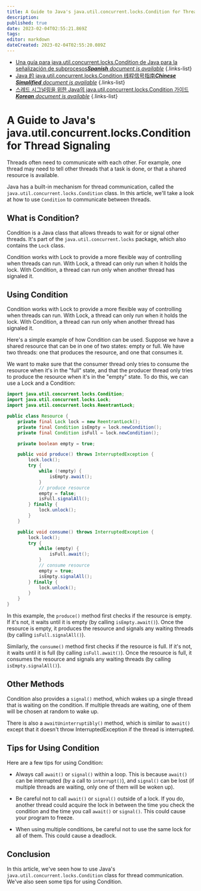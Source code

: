 ```yaml
---
title: A Guide to Java's java.util.concurrent.locks.Condition for Thread Signaling
description: 
published: true
date: 2023-02-04T02:55:21.869Z
tags: 
editor: markdown
dateCreated: 2023-02-04T02:55:20.089Z
---
```


- [Una guía para java.util.concurrent.locks.Condition de Java para la señalización de subprocesos***Spanish** document is available*](/es/Knowledge-base/Java/a-guide-to-java-s-java-util-concurrent-locks-condition-for-thread-signaling)
{.links-list}
- [Java 的 java.util.concurrent.locks.Condition 线程信号指南***Chinese Simplified** document is available*](/zh/Knowledge-base/Java/a-guide-to-java-s-java-util-concurrent-locks-condition-for-thread-signaling)
{.links-list}
- [스레드 시그널링을 위한 Java의 java.util.concurrent.locks.Condition 가이드***Korean** document is available*](/ko/Knowledge-base/Java/a-guide-to-java-s-java-util-concurrent-locks-condition-for-thread-signaling)
{.links-list}



# A Guide to Java's java.util.concurrent.locks.Condition for Thread Signaling

Threads often need to communicate with each other. For example, one thread may need to tell other threads that a task is done, or that a shared resource is available.

Java has a built-in mechanism for thread communication, called the `java.util.concurrent.locks.Condition` class. In this article, we'll take a look at how to use `Condition` to communicate between threads.

## What is Condition?

Condition is a Java class that allows threads to wait for or signal other threads. It's part of the `java.util.concurrent.locks` package, which also contains the `Lock` class.

Condition works with Lock to provide a more flexible way of controlling when threads can run. With Lock, a thread can only run when it holds the lock. With Condition, a thread can run only when another thread has signaled it.

## Using Condition

Condition works with Lock to provide a more flexible way of controlling when threads can run. With Lock, a thread can only run when it holds the lock. With Condition, a thread can run only when another thread has signaled it.

Here's a simple example of how Condition can be used. Suppose we have a shared resource that can be in one of two states: empty or full. We have two threads: one that produces the resource, and one that consumes it.

We want to make sure that the consumer thread only tries to consume the resource when it's in the "full" state, and that the producer thread only tries to produce the resource when it's in the "empty" state. To do this, we can use a Lock and a Condition:


```java
import java.util.concurrent.locks.Condition;
import java.util.concurrent.locks.Lock;
import java.util.concurrent.locks.ReentrantLock;

public class Resource {
    private final Lock lock = new ReentrantLock();
    private final Condition isEmpty = lock.newCondition();
    private final Condition isFull = lock.newCondition();

    private boolean empty = true;

    public void produce() throws InterruptedException {
        lock.lock();
        try {
            while (!empty) {
                isEmpty.await();
            }
            // produce resource
            empty = false;
            isFull.signalAll();
        } finally {
            lock.unlock();
        }
    }

    public void consume() throws InterruptedException {
        lock.lock();
        try {
            while (empty) {
                isFull.await();
            }
            // consume resource
            empty = true;
            isEmpty.signalAll();
        } finally {
            lock.unlock();
        }
    }
}
```

In this example, the `produce()` method first checks if the resource is empty. If it's not, it waits until it is empty (by calling `isEmpty.await()`). Once the resource is empty, it produces the resource and signals any waiting threads (by calling `isFull.signalAll()`).

Similarly, the `consume()` method first checks if the resource is full. If it's not, it waits until it is full (by calling `isFull.await()`). Once the resource is full, it consumes the resource and signals any waiting threads (by calling `isEmpty.signalAll()`).

## Other Methods

Condition also provides a `signal()` method, which wakes up a single thread that is waiting on the condition. If multiple threads are waiting, one of them will be chosen at random to wake up.

There is also a `awaitUninterruptibly()` method, which is similar to `await()` except that it doesn't throw InterruptedException if the thread is interrupted.

## Tips for Using Condition

Here are a few tips for using Condition:

- Always call `await()` or `signal()` within a loop. This is because `await()` can be interrupted (by a call to `interrupt()`), and `signal()` can be lost (if multiple threads are waiting, only one of them will be woken up).

- Be careful not to call `await()` or `signal()` outside of a lock. If you do, another thread could acquire the lock in between the time you check the condition and the time you call `await()` or `signal()`. This could cause your program to freeze.

- When using multiple conditions, be careful not to use the same lock for all of them. This could cause a deadlock.

## Conclusion

In this article, we've seen how to use Java's `java.util.concurrent.locks.Condition` class for thread communication. We've also seen some tips for using Condition.